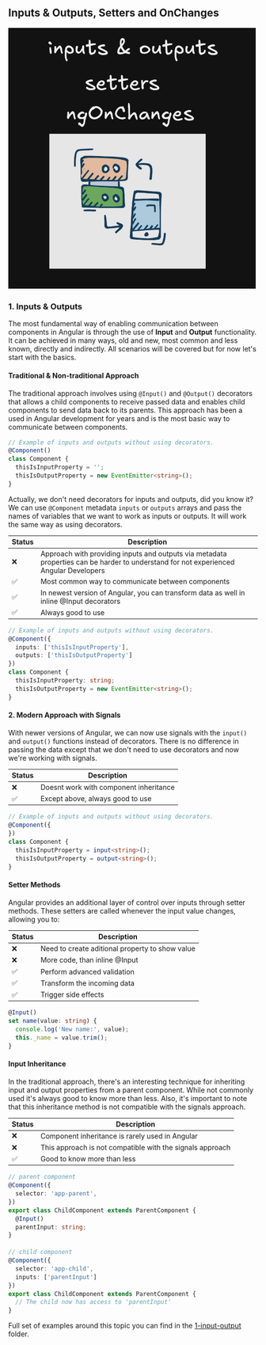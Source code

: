 ## Inputs & Outputs, Setters and OnChanges

<img src="/public/img/input.png" alt="x" style="width: 500px; height:auto;">

### 1. Inputs & Outputs

The most fundamental way of enabling communication between components
in Angular is through the use of <b>Input</b> and <b>Output</b> functionality.
It can be achieved in many ways, old and new, most common and less known, 
directly and indirectly. All scenarios will be covered but for now let's start 
with the basics.

#### Traditional & Non-traditional Approach 

The traditional approach involves using `@Input()` and `@Output()` 
decorators that allows a child components to receive passed data and enables
child components to send data back to its parents. This approach has been 
a used in Angular development for years and is the most basic way to 
communicate between components.

```typescript
// Example of inputs and outputs without using decorators.
@Component()
class Component {
  thisIsInputProperty = '';
  thisIsOutputProperty = new EventEmitter<string>();
} 
```

Actually, we don't need decorators for inputs and outputs, did you know it?
We can use `@Component` metadata `inputs` or `outputs` arrays and pass 
the names of variables that we want to work as inputs or outputs. It 
will work the same way as using decorators.

| Status | Description                                                                                                                          |
|--------|--------------------------------------------------------------------------------------------------------------------------------------|
| ❌ | Approach with providing inputs and outputs via metadata properties can be harder to understand for not experienced Angular Developers ||
| ✅ | Most common way to communicate between components                                                                                    |
| ✅ | In newest version of Angular, you can transform data as well in inline @Input decorators                                             | |
| ✅ | Always good to use                                                                                                                   | |


```typescript
// Example of inputs and outputs without using decorators.
@Component({
  inputs: ['thisIsInputProperty'],
  outputs: ['thisIsOutputProperty']
})
class Component {
  thisIsInputProperty: string;
  thisIsOutputProperty = new EventEmitter<string>();
} 
```
#### 2. Modern Approach with Signals

With newer versions of Angular, we can now use signals with the `input()`
and `output()` functions instead of decorators. There is no difference
in passing the data except that we don't need to use decorators and 
now we're working with signals.


| Status | Description                            |
|--------|----------------------------------------|
| ❌ | Doesnt work with component inheritance ||
| ✅ | Except above, always good to use       | |


```typescript
// Example of inputs and outputs without using decorators.
@Component({
})
class Component {
  thisIsInputProperty = input<string>();
  thisIsOutputProperty = output<string>();
} 
```

#### Setter Methods

Angular provides an additional layer of control over inputs through 
setter methods. These setters are called whenever the input value 
changes, allowing you to:


| Status | Description                                               |
|--------|-----------------------------------------------------------|
| ❌ | Need to create aditional property to show value           |
| ❌ | More code, than inline @Input                             |
| ✅ | Perform advanced validation                               |
| ✅ | Transform the incoming data                               |
| ✅ | Trigger side effects                                      |

```typescript
@Input()
set name(value: string) {
  console.log('New name:', value);
  this._name = value.trim();
}
```

#### Input Inheritance

In the traditional approach, there's an interesting technique for 
inheriting input and output properties from a parent component. 
While not commonly used it's always good to know more than less.
Also, it's important to note that this inheritance method is not compatible 
with the signals approach.

| Status | Description                                           |
|--------|-------------------------------------------------------|
| ❌ | Component inheritance is rarely used in Angular       |
| ❌ | This approach is not compatible with the signals approach |
| ✅ | Good to know more than less                           |

```typescript
// parent component
@Component({
  selector: 'app-parent',
})
export class ChildComponent extends ParentComponent {
  @Input()
  parentInput: string;
}

// child component
@Component({
  selector: 'app-child',
  inputs: ['parentInput']
})
export class ChildComponent extends ParentComponent {
  // The child now has access to 'parentInput'
}
```

Full set of examples around this topic you can find in the [1-input-output](https://github.com/michalgrzegorczyk-dev/angular-component-communication/tree/master/src/app/1-input-output) folder.
